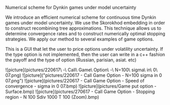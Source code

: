 Numerical scheme for Dynkin games under model uncertainty


We introduce an efficient numerical scheme for continuous time Dynkin games under model uncertainty. We use the Skorokhod embedding in order to construct recombining tree approximations. This technique allows us to determine convergence rates and to construct numerically optimal stopping strategies. We apply our method to several examples of game options.


This is a GUI that let the user to price options under volatility uncertainty.
If the type option is not implemented, then the user can write in a c++ fashion the payoff and the type of option (Russian, parisian, asiat. etc)

![picture](pictures/220617\ -\ Call\ Game\ Option\ -\ N=100\ sigma\ in\ 0\ 07.png)
![picture]("pictures/220617 - Call Game Option - N=100 sigma in 0 07.png")
![picture](pictures/220617 - Call Game Option - Speed of convergence - sigma in 0 07.bmp)
![picture](pictures/Game put option - Surface.bmp)
![picture](pictures/270617 - Call Game Option - Stopping region - N 100 Sdiv 1000 T 100 (Zoom).bmp)
